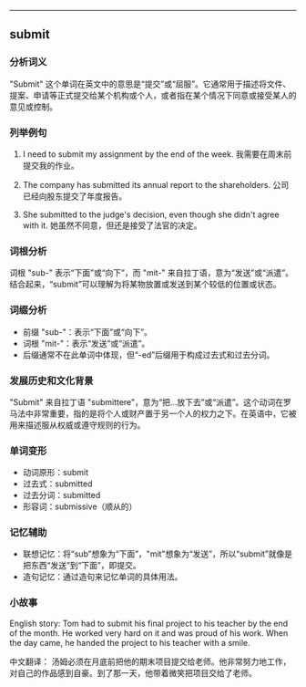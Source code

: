 
---------------
## submit
### 分析词义
"Submit" 这个单词在英文中的意思是“提交”或“屈服”。它通常用于描述将文件、提案、申请等正式提交给某个机构或个人，或者指在某个情况下同意或接受某人的意见或控制。

### 列举例句
1. I need to submit my assignment by the end of the week.
   我需要在周末前提交我的作业。

2. The company has submitted its annual report to the shareholders.
   公司已经向股东提交了年度报告。

3. She submitted to the judge's decision, even though she didn't agree with it.
   她虽然不同意，但还是接受了法官的决定。

### 词根分析
词根 "sub-" 表示“下面”或“向下”，而 "mit-" 来自拉丁语，意为“发送”或“派遣”。结合起来，“submit”可以理解为将某物放置或发送到某个较低的位置或状态。

### 词缀分析
- 前缀 "sub-"：表示“下面”或“向下”。
- 词根 "mit-"：表示“发送”或“派遣”。
- 后缀通常不在此单词中体现，但“-ed”后缀用于构成过去式和过去分词。

### 发展历史和文化背景
"Submit" 来自拉丁语 "submittere"，意为“把...放下去”或“派遣”。这个动词在罗马法中非常重要，指的是将个人或财产置于另一个人的权力之下。在英语中，它被用来描述服从权威或遵守规则的行为。

### 单词变形
- 动词原形：submit
- 过去式：submitted
- 过去分词：submitted
- 形容词：submissive（顺从的）

### 记忆辅助
- 联想记忆：将“sub”想象为“下面”，"mit"想象为“发送”，所以“submit”就像是把东西“发送”到“下面”，即提交。
- 造句记忆：通过造句来记忆单词的具体用法。

### 小故事
English story:
Tom had to submit his final project to his teacher by the end of the month. He worked very hard on it and was proud of his work. When the day came, he handed the project to his teacher with a smile.

中文翻译：
汤姆必须在月底前把他的期末项目提交给老师。他非常努力地工作，对自己的作品感到自豪。到了那一天，他带着微笑把项目交给了老师。

